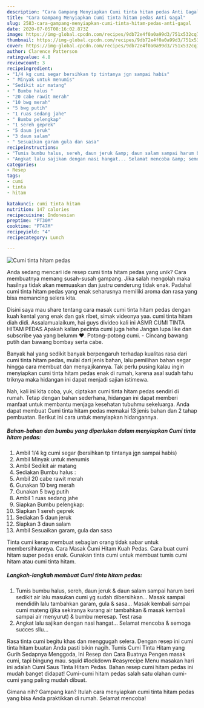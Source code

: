 ```yaml
---
description: "Cara Gampang Menyiapkan Cumi tinta hitam pedas Anti Gagal"
title: "Cara Gampang Menyiapkan Cumi tinta hitam pedas Anti Gagal"
slug: 2583-cara-gampang-menyiapkan-cumi-tinta-hitam-pedas-anti-gagal
date: 2020-07-05T08:16:02.873Z
image: https://img-global.cpcdn.com/recipes/9db72e4f0a0a99d3/751x532cq70/cumi-tinta-hitam-pedas-foto-resep-utama.jpg
thumbnail: https://img-global.cpcdn.com/recipes/9db72e4f0a0a99d3/751x532cq70/cumi-tinta-hitam-pedas-foto-resep-utama.jpg
cover: https://img-global.cpcdn.com/recipes/9db72e4f0a0a99d3/751x532cq70/cumi-tinta-hitam-pedas-foto-resep-utama.jpg
author: Clarence Patterson
ratingvalue: 4.8
reviewcount: 3
recipeingredient:
- "1/4 kg cumi segar bersihkan tp tintanya jgn sampai habis"
- " Minyak untuk menumis"
- "Sedikit air matang"
- " Bumbu halus "
- "20 cabe rawit merah"
- "10 bwg merah"
- "5 bwg putih"
- "1 ruas sedang jahe"
- " Bumbu pelengkap"
- "1 sereh geprek"
- "5 daun jeruk"
- "3 daun salam"
- " Sesuaikan garam gula dan sasa"
recipeinstructions:
- "Tumis bumbu halus, sereh, daun jeruk &amp; daun salam sampai harum beri sedikit air lalu masukan cumi yg sudah dibersihkan... Masak sampai mendidih lalu tambahkan garam, gula &amp; sasa... Masak kembali sampai cumi mateng (jika sekiranya kurang air tambahkan &amp; masak kembali sampai air menyurut) &amp; bumbu meresap. Test rasa"
- "Angkat lalu sajikan dengan nasi hangat... Selamat mencoba &amp; semoga succes sllu..."
categories:
- Resep
tags:
- cumi
- tinta
- hitam

katakunci: cumi tinta hitam 
nutrition: 147 calories
recipecuisine: Indonesian
preptime: "PT30M"
cooktime: "PT47M"
recipeyield: "4"
recipecategory: Lunch

---
```



![Cumi tinta hitam pedas](https://img-global.cpcdn.com/recipes/9db72e4f0a0a99d3/751x532cq70/cumi-tinta-hitam-pedas-foto-resep-utama.jpg)

Anda sedang mencari ide resep cumi tinta hitam pedas yang unik? Cara membuatnya memang susah-susah gampang. Jika salah mengolah maka hasilnya tidak akan memuaskan dan justru cenderung tidak enak. Padahal cumi tinta hitam pedas yang enak seharusnya memiliki aroma dan rasa yang bisa memancing selera kita.

Disini saya mau share tentang cara masak cumi tinta hitam pedas dengan kuah kental yang enak dan gak ribet, simak videonya yaa. cumi tinta hitam diah didi. Assalamualaikum, hai guys divideo kali ini ASMR CUMI TINTA HITAM PEDAS Apakah kalian pecinta cumi juga hehe Jangan lupa like dan subscribe yaa yang belumm ❤. Potong-potong cumi. - Cincang bawang putih dan bawang bombay serta cabe.

Banyak hal yang sedikit banyak berpengaruh terhadap kualitas rasa dari cumi tinta hitam pedas, mulai dari jenis bahan, lalu pemilihan bahan segar hingga cara membuat dan menyajikannya. Tak perlu pusing kalau ingin menyiapkan cumi tinta hitam pedas enak di rumah, karena asal sudah tahu triknya maka hidangan ini dapat menjadi sajian istimewa.


Nah, kali ini kita coba, yuk, ciptakan cumi tinta hitam pedas sendiri di rumah. Tetap dengan bahan sederhana, hidangan ini dapat memberi manfaat untuk membantu menjaga kesehatan tubuhmu sekeluarga. Anda dapat membuat Cumi tinta hitam pedas memakai 13 jenis bahan dan 2 tahap pembuatan. Berikut ini cara untuk menyiapkan hidangannya.

<!--inarticleads1-->

##### Bahan-bahan dan bumbu yang diperlukan dalam menyiapkan Cumi tinta hitam pedas:

1. Ambil 1/4 kg cumi segar (bersihkan tp tintanya jgn sampai habis)
1. Ambil  Minyak untuk menumis
1. Ambil Sedikit air matang
1. Sediakan  Bumbu halus :
1. Ambil 20 cabe rawit merah
1. Gunakan 10 bwg merah
1. Gunakan 5 bwg putih
1. Ambil 1 ruas sedang jahe
1. Siapkan  Bumbu pelengkap:
1. Siapkan 1 sereh geprek
1. Sediakan 5 daun jeruk
1. Siapkan 3 daun salam
1. Ambil  Sesuaikan garam, gula dan sasa


Tinta cumi kerap membuat sebagian orang tidak sabar untuk membersihkannya. Cara Masak Cumi Hitam Kuah Pedas. Cara buat cumi hitam super pedas enak. Gunakan tinta cumi untuk membuat tumis cumi hitam atau cumi tinta hitam. 

<!--inarticleads2-->

##### Langkah-langkah membuat Cumi tinta hitam pedas:

1. Tumis bumbu halus, sereh, daun jeruk &amp; daun salam sampai harum beri sedikit air lalu masukan cumi yg sudah dibersihkan... Masak sampai mendidih lalu tambahkan garam, gula &amp; sasa... Masak kembali sampai cumi mateng (jika sekiranya kurang air tambahkan &amp; masak kembali sampai air menyurut) &amp; bumbu meresap. Test rasa
1. Angkat lalu sajikan dengan nasi hangat... Selamat mencoba &amp; semoga succes sllu...


Rasa tinta cumi begitu khas dan menggugah selera. Dengan resep ini cumi tinta hitam buatan Anda pasti bikin nagih. Tumis Cumi Tinta Hitam yang Gurih Sedapnya Menggoda, Ini Resep dan Cara Buatnya Pengen masak cumi, tapi bingung mau. squid #lockdown #easyrecipe Menu masakan hari ini adalah Cumi Saus Tinta Hitam Pedas. Bahan resep cumi hitam pedas ini mudah banget didapat! Cumi-cumi hitam pedas salah satu olahan cumi-cumi yang paling mudah dibuat. 

Gimana nih? Gampang kan? Itulah cara menyiapkan cumi tinta hitam pedas yang bisa Anda praktikkan di rumah. Selamat mencoba!
